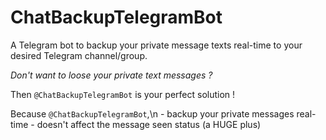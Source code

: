 # ChatBackupTelegramBot
A Telegram bot to backup your private message texts real-time to your desired Telegram channel/group.

*Don't want to loose your private text messages ?*

Then `@ChatBackupTelegramBot` is your perfect solution !

Because `@ChatBackupTelegramBot`,\n
        - backup your private messages real-time
        - doesn't affect the message seen status (a HUGE plus)
        
  
